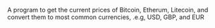 A program to get the current prices of Bitcoin, Etherum, Litecoin, and convert them to most common currencies, .e.g, USD, GBP, and EUR

